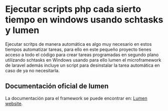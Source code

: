 # Ejecutar scripts php cada sierto tiempo en windows usando schtasks y lumen

Ejecutar scritps de manera automática es algo muy necesario en estos tiempos automatizar tareas, para ello en este pequeño proyecto tienes acceso a todo el código para crear tareas programadas en segundo plano utilizando schtasks en Windows usando para ello lumen el microframework de laravel además incluye un script para desinstalar la tarea automática en caso de ya no necesitarla.

## Documentación oficial de lumen

La documentación para el framework se puede encontrar en: [Lumen website](https://lumen.laravel.com/docs).